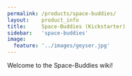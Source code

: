 ```yaml
---
permalink: /products/space-buddies/
layout:    product_info
title:     Space-Buddies (Kickstarter)
sidebar:   'space-buddies'
image:
  feature: '../images/geyser.jpg'
---
```

Welcome to the Space-Buddies wiki!
